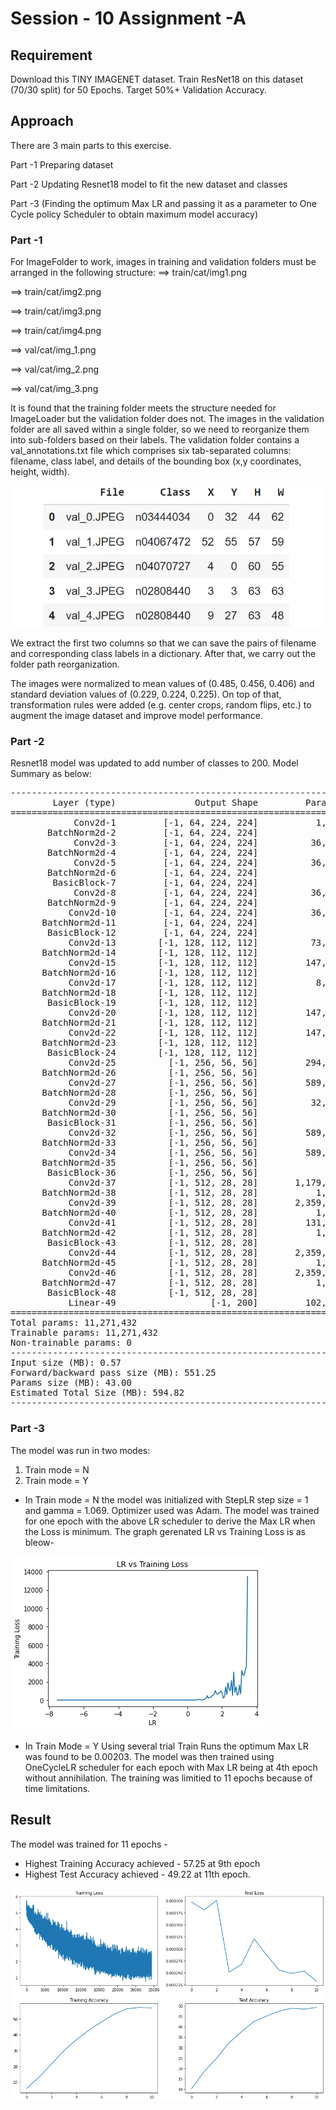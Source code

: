# Session - 10 Assignment -A

## Requirement

Download this  TINY IMAGENET dataset. 
Train ResNet18 on this dataset (70/30 split) for 50 Epochs. Target 50%+ Validation Accuracy. 

## Approach

There are 3 main parts to this exercise.

Part -1 Preparing dataset

Part -2 Updating Resnet18 model to fit the new dataset and classes

Part -3 (Finding the optimum Max LR and passing it as a parameter to One Cycle policy Scheduler to obtain maximum model accuracy)

### Part -1
For ImageFolder to work, images in training and validation folders must be arranged in the following structure:
==> train/cat/img1.png

==> train/cat/img2.png

==> train/cat/img3.png

==> train/cat/img4.png

==> val/cat/img_1.png

==> val/cat/img_2.png

==> val/cat/img_3.png


It is found that the training folder meets the structure needed for ImageLoader but the validation folder does not. The images in the validation folder are all saved within a single folder, so we need to reorganize them into sub-folders based on their labels.
The validation folder contains a val_annotations.txt file which comprises six tab-separated columns: filename, class label, and details of the bounding box (x,y coordinates, height, width).

![](/Images/TinyImagevaldef.png)

We extract the first two columns so that we can save the pairs of filename and corresponding class labels in a dictionary. After that, we carry out the folder path reorganization.

The images were normalized to mean values of (0.485, 0.456, 0.406) and standard deviation values of (0.229, 0.224, 0.225).
On top of that, transformation rules were added (e.g. center crops, random flips, etc.) to augment the image dataset and improve model performance.

### Part -2
Resnet18 model was updated to add number of classes to 200.
Model Summary as below:
<pre>
----------------------------------------------------------------
        Layer (type)               Output Shape         Param #
================================================================
            Conv2d-1         [-1, 64, 224, 224]           1,728
       BatchNorm2d-2         [-1, 64, 224, 224]             128
            Conv2d-3         [-1, 64, 224, 224]          36,864
       BatchNorm2d-4         [-1, 64, 224, 224]             128
            Conv2d-5         [-1, 64, 224, 224]          36,864
       BatchNorm2d-6         [-1, 64, 224, 224]             128
        BasicBlock-7         [-1, 64, 224, 224]               0
            Conv2d-8         [-1, 64, 224, 224]          36,864
       BatchNorm2d-9         [-1, 64, 224, 224]             128
           Conv2d-10         [-1, 64, 224, 224]          36,864
      BatchNorm2d-11         [-1, 64, 224, 224]             128
       BasicBlock-12         [-1, 64, 224, 224]               0
           Conv2d-13        [-1, 128, 112, 112]          73,728
      BatchNorm2d-14        [-1, 128, 112, 112]             256
           Conv2d-15        [-1, 128, 112, 112]         147,456
      BatchNorm2d-16        [-1, 128, 112, 112]             256
           Conv2d-17        [-1, 128, 112, 112]           8,192
      BatchNorm2d-18        [-1, 128, 112, 112]             256
       BasicBlock-19        [-1, 128, 112, 112]               0
           Conv2d-20        [-1, 128, 112, 112]         147,456
      BatchNorm2d-21        [-1, 128, 112, 112]             256
           Conv2d-22        [-1, 128, 112, 112]         147,456
      BatchNorm2d-23        [-1, 128, 112, 112]             256
       BasicBlock-24        [-1, 128, 112, 112]               0
           Conv2d-25          [-1, 256, 56, 56]         294,912
      BatchNorm2d-26          [-1, 256, 56, 56]             512
           Conv2d-27          [-1, 256, 56, 56]         589,824
      BatchNorm2d-28          [-1, 256, 56, 56]             512
           Conv2d-29          [-1, 256, 56, 56]          32,768
      BatchNorm2d-30          [-1, 256, 56, 56]             512
       BasicBlock-31          [-1, 256, 56, 56]               0
           Conv2d-32          [-1, 256, 56, 56]         589,824
      BatchNorm2d-33          [-1, 256, 56, 56]             512
           Conv2d-34          [-1, 256, 56, 56]         589,824
      BatchNorm2d-35          [-1, 256, 56, 56]             512
       BasicBlock-36          [-1, 256, 56, 56]               0
           Conv2d-37          [-1, 512, 28, 28]       1,179,648
      BatchNorm2d-38          [-1, 512, 28, 28]           1,024
           Conv2d-39          [-1, 512, 28, 28]       2,359,296
      BatchNorm2d-40          [-1, 512, 28, 28]           1,024
           Conv2d-41          [-1, 512, 28, 28]         131,072
      BatchNorm2d-42          [-1, 512, 28, 28]           1,024
       BasicBlock-43          [-1, 512, 28, 28]               0
           Conv2d-44          [-1, 512, 28, 28]       2,359,296
      BatchNorm2d-45          [-1, 512, 28, 28]           1,024
           Conv2d-46          [-1, 512, 28, 28]       2,359,296
      BatchNorm2d-47          [-1, 512, 28, 28]           1,024
       BasicBlock-48          [-1, 512, 28, 28]               0
           Linear-49                  [-1, 200]         102,600
================================================================
Total params: 11,271,432
Trainable params: 11,271,432
Non-trainable params: 0
----------------------------------------------------------------
Input size (MB): 0.57
Forward/backward pass size (MB): 551.25
Params size (MB): 43.00
Estimated Total Size (MB): 594.82
----------------------------------------------------------------
</pre>

### Part -3

The model was run in two modes:
1. Train mode = N
2. Train mode = Y

- In Train mode = N the model was initialized with StepLR step size = 1 and gamma = 1.069. Optimizer used was Adam.
The model was trained for one epoch with the above LR scheduler to derive the Max LR when the Loss is minimum. 
The graph gerenated LR vs Training Loss is as bleow-

![](/Images/S10LRVsLoss.png)

- In Train Mode = Y
Using several trial Train Runs the optimum Max LR was found to be 0.00203. The model was then trained using OneCycleLR scheduler for each epoch
with Max LR being at 4th epoch without annihilation. The training was limitied to 11 epochs because of time limitations.

## Result

The model was trained for 11 epochs -
- Highest Training Accuracy achieved - 57.25 at 9th epoch
- Highest Test Accuracy achieved - 49.22 at 11th epoch.


![](/Images/S10_Train_Test_Acc.png)
